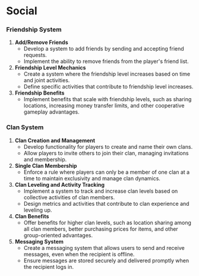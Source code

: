 # Social

### **Friendship System**

1. **Add/Remove Friends**
    - Develop a system to add friends by sending and accepting friend requests.
    - Implement the ability to remove friends from the player's friend list.
2. **Friendship Level Mechanics**
    - Create a system where the friendship level increases based on time and joint activities.
    - Define specific activities that contribute to friendship level increases.
3. **Friendship Benefits**
    - Implement benefits that scale with friendship levels, such as sharing locations, increasing money transfer limits, and other cooperative gameplay advantages.

### **Clan System**

1. **Clan Creation and Management**
    - Develop functionality for players to create and name their own clans.
    - Allow players to invite others to join their clan, managing invitations and membership.
2. **Single Clan Membership**
    - Enforce a rule where players can only be a member of one clan at a time to maintain exclusivity and manage clan dynamics.
3. **Clan Leveling and Activity Tracking**
    - Implement a system to track and increase clan levels based on collective activities of clan members.
    - Design metrics and activities that contribute to clan experience and leveling up.
4. **Clan Benefits**
    - Offer benefits for higher clan levels, such as location sharing among all clan members, better purchasing prices for items, and other group-oriented advantages.
5. **Messaging System**
    - Create a messaging system that allows users to send and receive messages, even when the recipient is offline.
    - Ensure messages are stored securely and delivered promptly when the recipient logs in.
